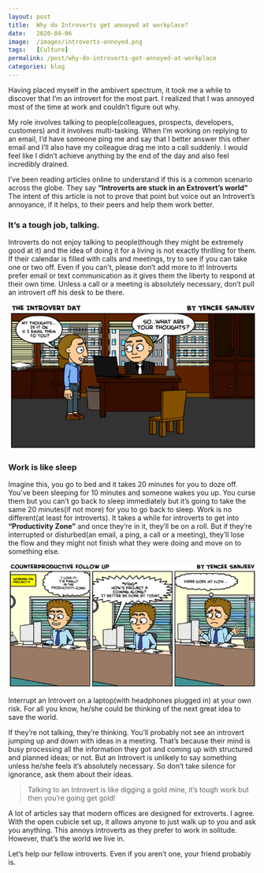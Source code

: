 ```yaml
---
layout: post
title:  Why do Introverts get annoyed at workplace?
date:   2020-04-06
image:  /images/introverts-annoyed.png
tags:   [Culture]
permalink: /post/why-do-introverts-get-annoyed-at-workplace
categories: blog
---
```


Having placed myself in the ambivert spectrum, it took me a while to discover that I’m an introvert for the most part. I realized that I was annoyed most of the time at work and couldn’t figure out why.



My role involves talking to people(colleagues, prospects, developers, customers) and it involves multi-tasking. When I’m working on replying to an email, I’d have someone ping me and say that I better answer this other email and I’ll also have my colleague drag me into a call suddenly. I would feel like I didn’t achieve anything by the end of the day and also feel incredibly drained.



I’ve been reading articles online to understand if this is a common scenario across the globe. They say **“Introverts are stuck in an Extrovert’s world”** The intent of this article is not to prove that point but voice out an Introvert’s annoyance, if it helps, to their peers and help them work better.



### It’s a tough job, talking.

Introverts do not enjoy talking to people(though they might be extremely good at it) and the idea of doing it for a living is not exactly thrilling for them. If their calendar is filled with calls and meetings, try to see if you can take one or two off. Even if you can’t, please don’t add more to it! Introverts prefer email or text communication as it gives them the liberty to respond at their own time. Unless a call or a meeting is absolutely necessary, don’t pull an introvert off his desk to be there.

![](/images/introvertblog/1.webp)

### Work is like sleep

Imagine this, you go to bed and it takes 20 minutes for you to doze off. You’ve been sleeping for 10 minutes and someone wakes you up. You curse them but you can’t go back to sleep immediately but it’s going to take the same 20 minutes(if not more) for you to go back to sleep. Work is no different(at least for introverts). It takes a while for introverts to get into **“Productivity Zone”** and once they’re in it, they’ll be on a roll. But if they’re interrupted or disturbed(an email, a ping, a call or a meeting), they’ll lose the flow and they might not finish what they were doing and move on to something else.

![](/images/introvertblog/2.webp)

Interrupt an Introvert on a laptop(with headphones plugged in) at your own risk. For all you know, he/she could be thinking of the next great idea to save the world.



If they’re not talking, they’re thinking. You’ll probably not see an introvert jumping up and down with ideas in a meeting. That’s because their mind is busy processing all the information they got and coming up with structured and planned ideas; or not. But an Introvert is unlikely to say something unless he/she feels it’s absolutely necessary. So don’t take silence for ignorance, ask them about their ideas.

> Talking to an Introvert is like digging a gold mine, it’s tough work but then you’re going get gold!



A lot of articles say that modern offices are designed for extroverts. I agree. With the open cubicle set up, it allows anyone to just walk up to you and ask you anything. This annoys introverts as they prefer to work in solitude. However, that’s the world we live in.



Let’s help our fellow introverts. Even if you aren’t one, your friend probably is.
